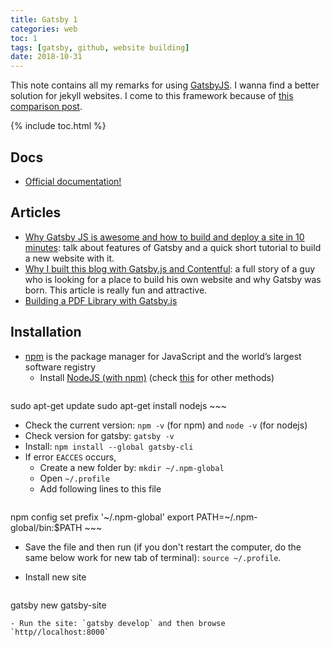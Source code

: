 ```yaml
---
title: Gatsby 1
categories: web
toc: 1
tags: [gatsby, github, website building]
date: 2018-10-31
---
```


This note contains all my remarks for using [GatsbyJS](https://www.gatsbyjs.org). I wanna find a better solution for jekyll websites. I come to this framework because of [this comparison post](https://www.gatsbyjs.org/features/).

{% include toc.html %}

## Docs

- [Official documentation!](https://www.gatsbyjs.org/docs/)

## Articles

- [Why Gatsby JS is awesome and how to build and deploy a site in 10 minutes](http://www.deadcoderising.com/why-gatsby-js-is-awesome-and-how-to-build-and-deploy-a-site-in-10-minutes/): talk about features of Gatsby and a quick short tutorial to build a new website with it.
- [Why I built this blog with Gatsby.js and Contentful](https://www.halfelectronic.com/post/why-i-built-this-blog-with-gatsby-and-contentful/): a full story of a guy who is looking for a place to build his own website and why Gatsby was born. This article is really fun and attractive.
- [Building a PDF Library with Gatsby.js](http://blog.blakesimpson.co.uk/read/96-building-a-pdf-library-with-gatsby-js)

## Installation

- [npm](https://www.npmjs.com/) is the package manager for JavaScript and the world’s largest software registry
  - Install [NodeJS (with npm)](https://nodejs.org/en/) (check [this](https://www.digitalocean.com/community/tutorials/how-to-install-node-js-on-ubuntu-16-04) for other methods)
    ~~~ bash
sudo apt-get update
sudo apt-get install nodejs
    ~~~
  - Check the current version: `npm -v` (for npm) and `node -v` (for nodejs)
- Check version for gatsby: `gatsby -v`
- Install: `npm install --global gatsby-cli`
- If error `EACCES` occurs,
  - Create a new folder by: `mkdir ~/.npm-global`
  - Open `~/.profile`
  - Add following lines to this file
    ~~~ bash
npm config set prefix '~/.npm-global'
export PATH=~/.npm-global/bin:$PATH
    ~~~
  - Save the file and then run (if you don't restart the computer, do the same below work for new tab of terminal): `source ~/.profile`.

- Install new site
  ~~~ bash
gatsby new gatsby-site
  ~~~
- Run the site: `gatsby develop` and then browse `http//localhost:8000`

